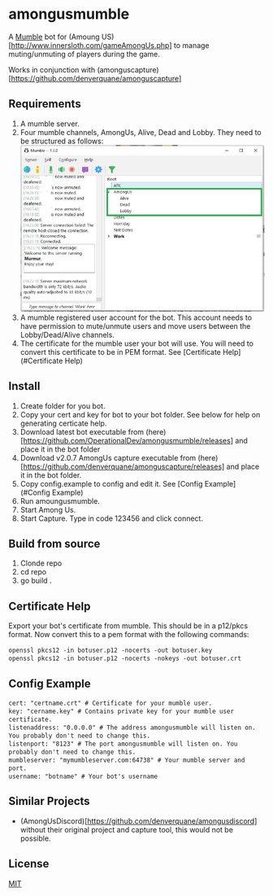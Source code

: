 # amongusmumble

A [Mumble](https://www.mumble.info/) bot for (Amoung US)[http://www.innersloth.com/gameAmongUs.php] to manage muting/unmuting of players during the game.

Works in conjunction with (amonguscapture)[https://github.com/denverquane/amonguscapture]


## Requirements

1. A mumble server.
2. Four mumble channels, AmongUs, Alive, Dead and Lobby. They need to be structured as follows:
![](images/MumbleChannels.jpg?raw=true)
3. A mumble registered user account for the bot. This account needs to have permission to mute/unmute users and move users between the Lobby/Dead/Alive channels.
4. The certificate for the mumble user your bot will use. You will need to convert this certificate to be in PEM format. See [Certificate Help](#Certificate Help)


## Install

1. Create folder for you bot.
2. Copy your cert and key for bot to your bot folder. See below for help on generating certicate help.
3. Download latest bot executable from (here)[https://github.com/OperationalDev/amongusmumble/releases] and place it in the bot folder
4. Download v2.0.7 AmongUs capture executable from (here)[https://github.com/denverquane/amonguscapture/releases] and place it in the bot folder.
5. Copy config.example to config and edit it. See [Config Example](#Config Example)
5. Run amoungusmumble.
6. Start Among Us.
7. Start Capture. Type in code 123456 and click connect.


## Build from source

1. Clonde repo
2. cd repo
3. go build .


## Certificate Help

Export your bot's certificate from mumble. This should be in a p12/pkcs format. Now convert this to a pem format with the following commands:
```
openssl pkcs12 -in botuser.p12 -nocerts -out botuser.key
openssl pkcs12 -in botuser.p12 -nocerts -nokeys -out botuser.crt
```

## Config Example

```
cert: "certname.crt" # Certificate for your mumble user.
key: "cername.key" # Contains private key for your mumble user certificate.
listenaddress: "0.0.0.0" # The address amongusmumble will listen on. You probably don't need to change this.
listenport: "8123" # The port amongusmumble will listen on. You probably don't need to change this.
mumbleserver: "mymumbleserver.com:64738" # Your mumble server and port.
username: "botname" # Your bot's username
```

## Similar Projects
- (AmongUsDiscord)[https://github.com/denverquane/amongusdiscord] without their original project and capture tool, this would not be possible.


## License

[MIT](https://choosealicense.com/licenses/mit/)